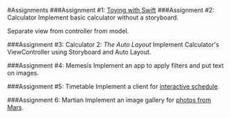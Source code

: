 #Assignments
###Assignment #1: [Toying with Swift](./task1)
###Assignment #2: Calculator
Implement basic calculator without a storyboard.

Separate view from controller from model.

###Assignment #3: Calculator 2: _The Auto Layout_
Implement Calculator's ViewController using Storyboard and Auto Layout.

###Assignment #4: Memesis
Implement an app to apply filters and put text on images.

###Assignment #5: Timetable
Implement a client for [interactive schedule](http://users.mmcs.sfedu.ru/~schedule/).

###Assignment 6: Martian
Implement an image gallery for [photos from Mars](https://api.nasa.gov/api.html#MarsPhotos).
